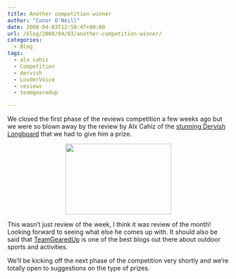```yaml
---
title: Another competition winner
author: "Conor O'Neill"
date: 2008-04-03T12:50:47+00:00
url: /blog/2008/04/03/another-competition-winner/
categories:
  - Blog
tags:
  - alx cahiz
  - Competition
  - dervish
  - LouderVoice
  - reviews
  - teamgearedup

---
```

We closed the first phase of the reviews competition a few weeks ago but we were so blown away by the review by Alx Cahiz of the [stunning Dervish Longboard][1] that we had to give him a prize.

<p style="text-align: center;">
  <img src="http://www.loudervoice.com/wp-content/uploads/2008/04/03/another-competition-winner/2294966258_e944203188_m.jpg" alt="" width="240" height="160" />
</p>

This wasn&#8217;t just review of the week, I think it was review of the month! Looking forward to seeing what else he comes up with. It should also be said that [TeamGearedUp][2] is one of the best blogs out there about outdoor sports and activities.

We&#8217;ll be kicking off the next phase of the competition very shortly and we&#8217;re totally open to suggestions on the type of prizes.

 [1]: http://blog.teamgearedup.com/2008/02/geared-up-review-loaded-boards-415in-dervish-longboard.html
 [2]: http://blog.teamgearedup.com